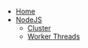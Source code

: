 * [Home](/)
* [NodeJS](nodejs/)
  * [Cluster](nodejs/cluster.md)
  * [Worker Threads](nodejs/worker-threads.md)